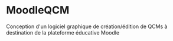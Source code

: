 # MoodleQCM
Conception d'un logiciel graphique de création/édition de QCMs à destination de la plateforme éducative Moodle
